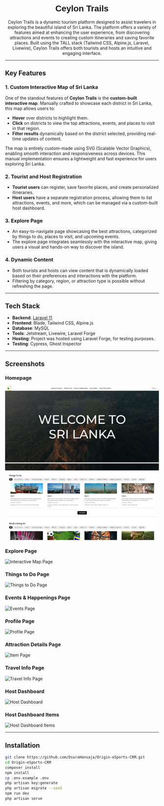 <h1 align="center" style="font-family: 'Orbitron', sans-serif;">Ceylon Trails</h1>

<p align="center">
  Ceylon Trails is a dynamic tourism platform designed to assist travelers in exploring the beautiful island of Sri Lanka. The platform offers a variety of features aimed at enhancing the user experience, from discovering attractions and events to creating custom itineraries and saving favorite places. Built using the TALL stack (Tailwind CSS, Alpine.js, Laravel, Livewire), Ceylon Trails offers both tourists and hosts an intuitive and engaging interface.
</p>

---

## Key Features

### 1. **Custom Interactive Map of Sri Lanka**
One of the standout features of **Ceylon Trails** is the **custom-built interactive map**. Manually crafted to showcase each district in Sri Lanka, this map allows users to:
- **Hover** over districts to highlight them.
- **Click** on districts to view the top attractions, events, and places to visit in that region.
- **Filter results** dynamically based on the district selected, providing real-time updates of content.
  
The map is entirely custom-made using SVG (Scalable Vector Graphics), enabling smooth interaction and responsiveness across devices. This manual implementation ensures a lightweight and fast experience for users exploring Sri Lanka.

### 2. **Tourist and Host Registration**
- **Tourist users** can register, save favorite places, and create personalized itineraries.
- **Host users** have a separate registration process, allowing them to list attractions, events, and more, which can be managed via a custom-built host dashboard.

### 3. **Explore Page**
- An easy-to-navigate page showcasing the best attractions, categorized by things to do, places to visit, and upcoming events.
- The explore page integrates seamlessly with the interactive map, giving users a visual and hands-on way to discover the island.

### 4. **Dynamic Content**
- Both tourists and hosts can view content that is dynamically loaded based on their preferences and interactions with the platform.
- Filtering by category, region, or attraction type is possible without refreshing the page.


---

## Tech Stack

- **Backend**: [Laravel 11](https://laravel.com/)
- **Frontend**: Blade, Tailwind CSS, Alpine.js
- **Database**: MySQL
- **Tools**: Jetstream, Livewire, Laravel Forge
- **Hosting**: Project was hosted using Laravel Forge, for testing purposes.
- **Testing**: Cypress, Ghost Inspector

---

## Screenshots

### Homepage
![Homepage](public/images/readme/Home%20Page.png)
![Homepage - Part 2](public/images/readme/Home%20Page%20p2.png)

### Explore Page
![Interactive Map Page](public/images/Explore%20Page.png)

### Things to Do Page
![Things to Do Page](public/images/Things%20to%20do%20page.png)

### Events & Happenings Page
![Events Page](public/images/Events%20page.png)

### Profile Page
![Profile Page](public/images/User%20profile.png)

### Attraction Details Page
![Item Page](public/images/attraction%20details%20page.png)

### Travel Info Page
![Travel Info Page](public/images/travel%20info%20page.png)

### Host Dashboard
![Host Dashboard](public/images/host%20dashboard.png)

### Host Dashboard Items
![Host Dashboard Items](public/images/host%20dashboard%20items.png)


---

## Installation

```bash
git clone https://github.com/OsuraHansaja/Origin-eSports-CRM.git
cd Origin-eSports-CRM
composer install
npm install
cp .env.example .env
php artisan key:generate
php artisan migrate --seed
npm run dev
php artisan serve
